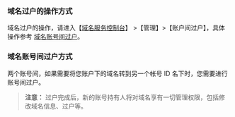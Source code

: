 ### 域名过户的操作方式
 域名过户的操作，请进入【[域名服务控制台](https://console.cloud.tencent.com/domain/manage?domain=femiwu.cc&tld=.cc&id=70535&expire_time=1502514026&action=manage)】 >【管理】>【账户间过户】，具体操作参考 [域名账号间过户](https://cloud.tencent.com/document/product/242/9692)。

### 域名账号间过户方式
两个账号间，如果需要将您账户下的域名转到另一个帐号 ID 名下时，您需要进行账号间过户。

>**注意：**
过户完成后，新的账号持有人将对域名享有一切管理权限，包括修改域名信息、过户等。



